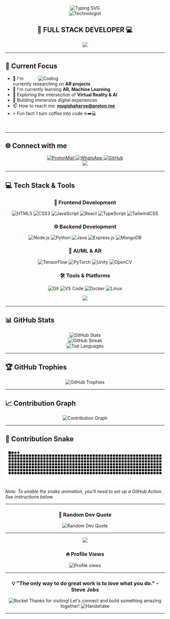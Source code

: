 <div align="center">
  <img src="https://readme-typing-svg.demolab.com?font=Fira+Code&size=32&duration=2800&pause=2000&color=A9FEF7&center=true&vCenter=true&width=940&lines=Hi+there+%F0%9F%91%8B%2C+I'm+Herve+Mugisha+IKIRENGA+Full+Stack+Developer+%7C+AR+Enthusiast+%7C+ML+Explorer" alt="Typing SVG" />
</div>

<div align="center">
  <img src="https://raw.githubusercontent.com/Tarikul-Islam-Anik/Animated-Fluent-Emojis/master/Emojis/People/Technologist.png" alt="Technologist" width="80" />
</div>

<div align="center">
  
## 🚀 FULL STACK DEVELOPER 💻

<img src="https://user-images.githubusercontent.com/74038190/212284100-561aa473-3905-4a80-b561-0d28506553ee.gif" width="700">

</div>

---

## 🔭 Current Focus

<img align="right" alt="Coding" width="400" src="https://user-images.githubusercontent.com/74038190/229223263-cf2e4b07-2615-4f87-9c38-e37600f8381a.gif">

- 🥽 I'm currently researching on **AR projects** 
- 🤖 I'm currently learning **AR, Machine Learning**
- 🧠 Exploring the intersection of **Virtual Reality & AI**
- 🎯 Building immersive digital experiences
- 📫 How to reach me: **mugishaherve@proton.me**
- ⚡ Fun fact: I turn coffee into code ☕➡️💻

<br clear="both">

---

## 🌐 Connect with me

<div align="center">

<a href="mailto:mugishaherve@proton.me">
  <img src="https://img.shields.io/badge/ProtonMail-8B89CC?style=for-the-badge&logo=protonmail&logoColor=white" alt="ProtonMail"/>
</a>
<a href="https://wa.me/+250793748136">
  <img src="https://img.shields.io/badge/WhatsApp-25D366?style=for-the-badge&logo=whatsapp&logoColor=white" alt="WhatsApp"/>
</a>
<a href="https://github.com/HCODE-Collab">
  <img src="https://img.shields.io/badge/GitHub-100000?style=for-the-badge&logo=github&logoColor=white" alt="GitHub"/>
</a>

</div>

<div align="center">
  <img src="https://user-images.githubusercontent.com/74038190/212284087-bbe7e430-757e-4901-90bf-4cd2ce3e1852.gif" width="100">
</div>

---

## 💻 Tech Stack & Tools

<div align="center">

### 🎨 Frontend Development
![HTML5](https://img.shields.io/badge/HTML5-E34F26?style=for-the-badge&logo=html5&logoColor=white)
![CSS3](https://img.shields.io/badge/CSS3-1572B6?style=for-the-badge&logo=css3&logoColor=white)
![JavaScript](https://img.shields.io/badge/JavaScript-F7DF1E?style=for-the-badge&logo=javascript&logoColor=black)
![React](https://img.shields.io/badge/React-20232A?style=for-the-badge&logo=react&logoColor=61DAFB)
![TypeScript](https://img.shields.io/badge/TypeScript-007ACC?style=for-the-badge&logo=typescript&logoColor=white)
![TailwindCSS](https://img.shields.io/badge/Tailwind_CSS-38B2AC?style=for-the-badge&logo=tailwind-css&logoColor=white)

### ⚙️ Backend Development
![Node.js](https://img.shields.io/badge/Node.js-43853D?style=for-the-badge&logo=node.js&logoColor=white)
![Python](https://img.shields.io/badge/Python-3776AB?style=for-the-badge&logo=python&logoColor=white)
![Java](https://img.shields.io/badge/Java-ED8B00?style=for-the-badge&logo=openjdk&logoColor=white)
![Express.js](https://img.shields.io/badge/Express.js-404D59?style=for-the-badge)
![MongoDB](https://img.shields.io/badge/MongoDB-4EA94B?style=for-the-badge&logo=mongodb&logoColor=white)

### 🤖 AI/ML & AR
![TensorFlow](https://img.shields.io/badge/TensorFlow-FF6F00?style=for-the-badge&logo=tensorflow&logoColor=white)
![PyTorch](https://img.shields.io/badge/PyTorch-EE4C2C?style=for-the-badge&logo=pytorch&logoColor=white)
![Unity](https://img.shields.io/badge/Unity-100000?style=for-the-badge&logo=unity&logoColor=white)
![OpenCV](https://img.shields.io/badge/OpenCV-27338e?style=for-the-badge&logo=OpenCV&logoColor=white)

### 🛠️ Tools & Platforms
![Git](https://img.shields.io/badge/GIT-E44C30?style=for-the-badge&logo=git&logoColor=white)
![VS Code](https://img.shields.io/badge/VS_Code-0078D4?style=for-the-badge&logo=visual%20studio%20code&logoColor=white)
![Docker](https://img.shields.io/badge/Docker-2CA5E0?style=for-the-badge&logo=docker&logoColor=white)
![Linux](https://img.shields.io/badge/Linux-FCC624?style=for-the-badge&logo=linux&logoColor=black)

</div>

<div align="center">
  <img src="https://user-images.githubusercontent.com/74038190/212284115-f47e185f-9b87-43c1-b10e-06e43b4e1e49.gif" width="400">
</div>

---

## 📊 GitHub Stats

<div align="center">
  <img src="https://github-readme-stats.vercel.app/api?username=HCODE-Collab&show_icons=true&theme=tokyonight&hide_border=true&bg_color=0D1117&title_color=a9fef7&icon_color=a9fef7&text_color=c9d1d9" alt="GitHub Stats" />
</div>

<div align="center">
  <img src="https://github-readme-streak-stats.herokuapp.com/?user=HCODE-Collab&theme=tokyonight&hide_border=true&background=0D1117&stroke=a9fef7&ring=a9fef7&fire=a9fef7&currStreakLabel=a9fef7" alt="GitHub Streak" />
</div>

<div align="center">
  <img src="https://github-readme-stats.vercel.app/api/top-langs/?username=HCODE-Collab&layout=compact&theme=tokyonight&hide_border=true&bg_color=0D1117&title_color=a9fef7&text_color=c9d1d9" alt="Top Languages" />
</div>

---

## 🏆 GitHub Trophies

<div align="center">
  <img src="https://github-profile-trophy.vercel.app/?username=HCODE-Collab&theme=tokyonight&no-frame=true&no-bg=true&row=1&column=7" alt="GitHub Trophies" />
</div>

---

## 📈 Contribution Graph

<div align="center">
  <img src="https://github-readme-activity-graph.vercel.app/graph?username=HCODE-Collab&theme=tokyo-night&hide_border=true&bg_color=0D1117&color=a9fef7&line=a9fef7&point=ffffff" alt="Contribution Graph" />
</div>

---

## 🐍 Contribution Snake

<div align="center">
  <img src="https://raw.githubusercontent.com/HCODE-Collab/HCODE-Collab/output/github-contribution-grid-snake-dark.svg" alt="Snake animation" />
</div>

*Note: To enable the snake animation, you'll need to set up a GitHub Action. See instructions below.*

---

<div align="center">
  
### 💭 Random Dev Quote

<img src="https://quotes-github-readme.vercel.app/api?type=horizontal&theme=tokyonight" alt="Random Dev Quote" />

</div>

---

<div align="center">
  <img src="https://user-images.githubusercontent.com/74038190/212284158-e840e285-664b-44d7-b79b-e264b5e54825.gif" width="400">
  
  ### 🔥 Profile Views
  
  <img src="https://komarev.com/ghpvc/?username=HCODE-Collab&color=a9fef7&style=for-the-badge&label=Profile+Views" alt="Profile views" />
  
</div>

---

<div align="center">
  
### 💡 "The only way to do great work is to love what you do." - Steve Jobs

<img src="https://raw.githubusercontent.com/Tarikul-Islam-Anik/Animated-Fluent-Emojis/master/Emojis/Travel%20and%20places/Rocket.png" alt="Rocket" width="25" /> Thanks for visiting! Let's connect and build something amazing together! <img src="https://raw.githubusercontent.com/Tarikul-Islam-Anik/Animated-Fluent-Emojis/master/Emojis/Hand%20gestures/Handshake.png" alt="Handshake" width="25" />

</div>

---
